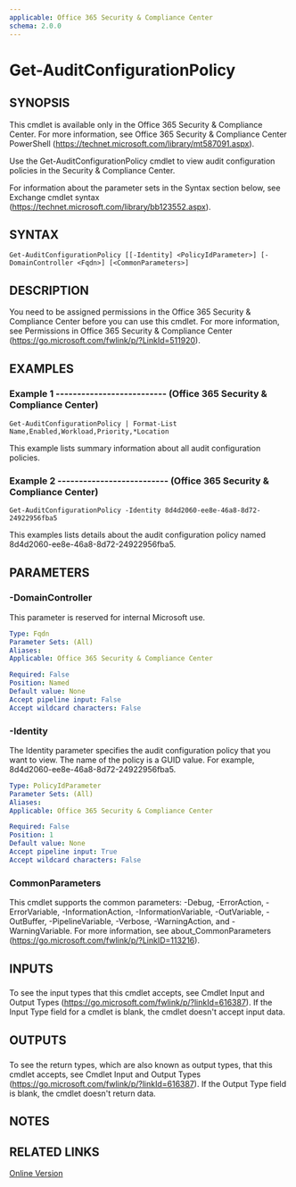 ```yaml
---
applicable: Office 365 Security & Compliance Center
schema: 2.0.0
---
```


# Get-AuditConfigurationPolicy

## SYNOPSIS
This cmdlet is available only in the Office 365 Security & Compliance Center. For more information, see Office 365 Security & Compliance Center PowerShell (https://technet.microsoft.com/library/mt587091.aspx).

Use the Get-AuditConfigurationPolicy cmdlet to view audit configuration policies in the Security & Compliance Center.

For information about the parameter sets in the Syntax section below, see Exchange cmdlet syntax (https://technet.microsoft.com/library/bb123552.aspx).

## SYNTAX

```
Get-AuditConfigurationPolicy [[-Identity] <PolicyIdParameter>] [-DomainController <Fqdn>] [<CommonParameters>]
```

## DESCRIPTION
You need to be assigned permissions in the Office 365 Security & Compliance Center before you can use this cmdlet. For more information, see Permissions in Office 365 Security & Compliance Center (https://go.microsoft.com/fwlink/p/?LinkId=511920).

## EXAMPLES

### Example 1 -------------------------- (Office 365 Security & Compliance Center)
```
Get-AuditConfigurationPolicy | Format-List Name,Enabled,Workload,Priority,*Location
```

This example lists summary information about all audit configuration policies.

### Example 2 -------------------------- (Office 365 Security & Compliance Center)
```
Get-AuditConfigurationPolicy -Identity 8d4d2060-ee8e-46a8-8d72-24922956fba5
```

This examples lists details about the audit configuration policy named 8d4d2060-ee8e-46a8-8d72-24922956fba5.

## PARAMETERS

### -DomainController
This parameter is reserved for internal Microsoft use.

```yaml
Type: Fqdn
Parameter Sets: (All)
Aliases:
Applicable: Office 365 Security & Compliance Center

Required: False
Position: Named
Default value: None
Accept pipeline input: False
Accept wildcard characters: False
```

### -Identity
The Identity parameter specifies the audit configuration policy that you want to view. The name of the policy is a GUID value. For example, 8d4d2060-ee8e-46a8-8d72-24922956fba5.

```yaml
Type: PolicyIdParameter
Parameter Sets: (All)
Aliases:
Applicable: Office 365 Security & Compliance Center

Required: False
Position: 1
Default value: None
Accept pipeline input: True
Accept wildcard characters: False
```

### CommonParameters
This cmdlet supports the common parameters: -Debug, -ErrorAction, -ErrorVariable, -InformationAction, -InformationVariable, -OutVariable, -OutBuffer, -PipelineVariable, -Verbose, -WarningAction, and -WarningVariable. For more information, see about_CommonParameters (https://go.microsoft.com/fwlink/p/?LinkID=113216).

## INPUTS

###  
To see the input types that this cmdlet accepts, see Cmdlet Input and Output Types (https://go.microsoft.com/fwlink/p/?linkId=616387). If the Input Type field for a cmdlet is blank, the cmdlet doesn't accept input data.

## OUTPUTS

###  
To see the return types, which are also known as output types, that this cmdlet accepts, see Cmdlet Input and Output Types (https://go.microsoft.com/fwlink/p/?linkId=616387). If the Output Type field is blank, the cmdlet doesn't return data.

## NOTES

## RELATED LINKS

[Online Version](https://technet.microsoft.com/library/9f594d2a-8bdc-48b7-90f0-b355948f2e27.aspx)

